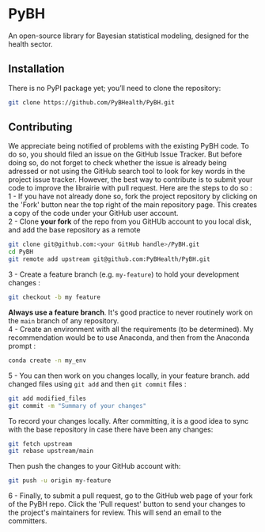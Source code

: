 # PyBH
An open-source library for Bayesian statistical modeling, designed for the health sector.

## Installation
There is no PyPI package yet; you’ll need to clone the repository:
```bash
git clone https://github.com/PyBHealth/PyBH.git
```

## Contributing
We appreciate being notified of problems with the existing PyBH code. To do so, you should filed an issue on the GitHub Issue Tracker. But before doing so, do not forget to check whether the issue is already being adressed or not using the GitHub search tool to look for key words in the project issue tracker.
However, the best way to contribute is to submit your code to improve the librairie with pull request. Here are the steps to do so :  
1 - If you have not already done so, fork the project repository by clicking on the 'Fork' button near the top right of the main repository page. This creates a copy of the code under your GitHub user account.  
2 - Clone **your fork** of the repo from you GitHUb account to you local disk, and add the base repository as a remote  
```bash
git clone git@github.com:<your GitHub handle>/PyBH.git
cd PyBH
git remote add upstream git@github.com:PyBHealth/PyBH.git
```
3 - Create a feature branch (e.g. `my-feature`) to hold your development changes :  
```bash
git checkout -b my feature
```
**Always use a feature branch**. It's good practice to never routinely work on the `main` branch of any repository.  
4 - Create an environment with all the requirements (to be determined). My recommendation would be to use Anaconda, and then from the Anaconda prompt :
```bash
conda create -n my_env
```  
5 - You can then work on you changes locally, in your feature branch. add changed files using `git add` and then `git commit` files :
```bash
git add modified_files
git commit -m "Summary of your changes"
```
To record your changes locally. After committing, it is a good idea to sync with the base repository in case there have been any changes:
```bash
git fetch upstream
git rebase upstream/main
```
Then push the changes to your GitHub account with:
```bash
git push -u origin my-feature
```  
6 - Finally, to submit a pull request, go to the GitHub web page of your fork of the PyBH repo. Click the 'Pull request' button to send your changes to the project's maintainers for review. This will send an email to the committers.